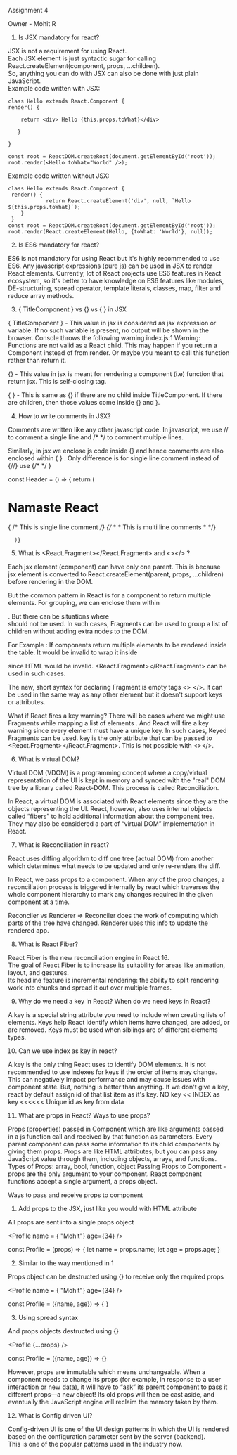 Assignment 4 
 
Owner - Mohit R 

1. Is JSX mandatory for react?  

JSX is not a requirement for using React.  
Each JSX element is just syntactic sugar for calling React.createElement(component, props, ...children).  
So, anything you can do with JSX can also be done with just plain JavaScript.  
Example code written with JSX: 

	class Hello extends React.Component { 
	render() { 

		return <div> Hello {this.props.toWhat}</div> 

	   } 

	} 

	const root = ReactDOM.createRoot(document.getElementById('root')); 
	root.render(<Hello toWhat="World" />); 

Example code written without JSX: 

	class Hello extends React.Component { 
 	 render() { 
    			return React.createElement('div', null, `Hello ${this.props.toWhat}`); 
  	    } 
	 } 
	const root = ReactDOM.createRoot(document.getElementById('root')); 
	root.render(React.createElement(Hello, {toWhat: 'World'}, null)); 

2. Is ES6 mandatory for react? 

ES6 is not mandatory for using React but it's highly recommended to use ES6. Any javascript expressions (pure js) can be used in JSX to render React elements. 
Currently, lot of React projects use ES6 features in React ecosystem, so it's better to have knowledge on ES6 features like modules, DE-structuring, spread operator, template literals, classes, map, filter and reduce array methods. 

3. { TitleComponent } vs {<TitleComponent />} vs {<TitleComponent> </TitleComponent>} in JSX 

{ TitleComponent } - This value in jsx is considered as jsx expression or variable. If no such variable is present, no output will be shown in the browser. Console throws the following warning 
index.js:1 Warning: Functions are not valid as a React child. This may happen if you return a Component 	instead of <Component /> from render. Or maybe you meant to call this function rather than return it. 

{<TitleComponent />} - This value in jsx is meant for rendering a component (i.e) function that return jsx. This is self-closing tag. 

{<TitleComponent> </TitleComponent>} - This is same as {<TitleComponent />} if there are no child inside TitleComponent. If there are children, then those values come inside {<TitleComponent>} and </TitleComponent>}. 

4. How to write comments in JSX? 

Comments are written like any other javascript code. In javascript, we use // to comment a single line and /* */ to comment multiple lines. 

Similarly, in jsx we enclose js code inside {} and hence comments are also enclosed within { } . Only difference is for single line comment instead of {//} use {/* */ } 

const Header = () => { 
   return (  
    <h1>Namaste React</h1> { /* This is single line comment */} 
      {/* 
      * 
      * This is multi line comments 
      * 
      */}  

      )} 

5. What is <React.Fragment></React.Fragment> and <></> ? 

Each jsx element (component) can have only one parent. This is because jsx element is converted to React.createElement(parent, props, ...children) before rendering in the DOM. 

But the common pattern in React is for a component to return multiple elements. For grouping, we can enclose them within <div> </div>. But there can be situations where <div> </div> should not be used. In such cases, Fragments can be used to group a list of children without adding extra nodes to the DOM. 

For Example : If <Columns /> components return multiple <td></td> elements to be rendered inside the table. It would be invalid to wrap it inside <div></div> since HTML would be invalid. <React.Fragment></React.Fragment> can be used in such cases. 

The new, short syntax for declaring Fragment is empty tags <> </>. It can be used in the same way as any other element but it doesn't support keys or attributes. 

What if React fires a key warning? There will be cases where we might use Fragments while mapping a list of elements . And React will fire a key warning since every element must have a unique key. In such cases, Keyed Fragments can be used. key is the only attribute that can be passed to <React.Fragment></React.Fragment>. This is not possible with <></>. 

6. What is virtual DOM? 

Virtual DOM (VDOM) is a programming concept where a copy/virtual representation of the UI is kept in memory and synced with the "real" DOM tree by a library called React-DOM. This process is called Reconciliation.  

In React, a virtual DOM is associated with React elements since they are the objects representing the UI. React, however, also uses internal objects called “fibers” to hold additional information about the component tree. They may also be considered a part of “virtual DOM” implementation in React. 
 
7. What is Reconciliation in react? 

React uses diffing algorithm to diff one tree (actual DOM) from another which determines what needs to be updated and only re-renders the diff. 

In React, we pass props to a component. When any of the prop changes, a reconciliation process is triggered internally by react which traverses the whole component hierarchy to mark any changes required in the given component at a time. 

Reconciler vs Renderer => Reconciler does the work of computing which parts of the tree have changed. Renderer uses this info to update the rendered app. 

8. What is React Fiber? 

React Fiber is the new reconciliation engine in React 16.  
The goal of React Fiber is to increase its suitability for areas like animation, layout, and gestures.  
Its headline feature is incremental rendering: the ability to split rendering work into chunks and spread it out over multiple frames. 

9. Why do we need a key in React? When do we need keys in React? 

A key is a special string attribute you need to include when creating lists of elements. Keys help React identify which items have changed, are added, or are removed. 
Keys must be used when siblings are of different elements types. 

10. Can we use index as key in react? 

A key is the only thing React uses to identify DOM elements. It is not recommended to use indexes for keys if the order of items may change. This can negatively impact performance and may cause issues with component state. 
But, nothing is better than anything. If we don't give a key, react by default assign id of that list item as it's key. 
NO key << INDEX as key <<<<<< Unique id as key from data 

11. What are props in React? Ways to use props? 

Props (properties) passed in Component which are like arguments passed in a js function call and received by that function as parameters. 
Every parent component can pass some information to its child components by giving them props. Props are like HTML attributes, but you can pass any JavaScript value through them, including objects, arrays, and functions. 
Types of Props: array, bool, function, object 
Passing Props to Component - props are the only argument to your component. React component functions accept a single argument, a props object. 

Ways to pass and receive props to component 
1. Add props to the JSX, just like you would with HTML attribute 

All props are sent into a single props object 

<Profile name = { "Mohit"} age={34} /> 

const Profile = (props) => { let name = props.name; let age = props.age; } 

2. Similar to the way mentioned in 1 

Props object can be destructed using {} to receive only the required props 

<Profile name = { "Mohit"} age={34} /> 

const Profile = ({name, age}) => { } 

3. Using spread syntax 

And props objects destructed using {} 

<Profile {...props} /> 

const Profile = ({name, age}) => {} 

However, props are immutable which means unchangeable. When a component needs to change its props (for example, in response to a user interaction or new data), it will have to “ask” its parent component to pass it different props—a new object! Its old props will then be cast aside, and eventually the JavaScript engine will reclaim the memory taken by them. 

12. What is Config driven UI? 

Config-driven UI is one of the UI design patterns in which the UI is rendered based on the configuration parameter sent by the server (backend).  
This is one of the popular patterns used in the industry now. 